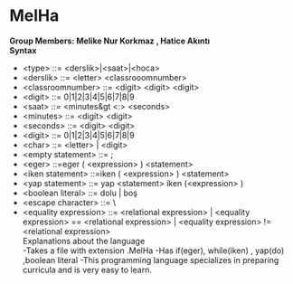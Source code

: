 # MelHa
**Group Members: Melike Nur Korkmaz , Hatice Akıntı <br>
      Syntax** <br>
* &lt;type&gt;                ::= &lt;derslik&gt;|&lt;saat&gt;|&lt;hoca&gt;                               
* &lt;derslik&gt;             ::= &lt;letter&gt; &lt;classrooomnumber&gt;
* &lt;classroomnumber&gt;     ::= &lt;digit&gt; &lt;digit&gt; &lt;digit&gt;
* &lt;digit&gt;               ::= 0|1|2|3|4|5|6|7|8|9 
* &lt;saat&gt;                ::= &lt;minutes&gt &lt;:&gt; &lt;seconds&gt; 
* &lt;minutes&gt;             ::= &lt;digit&gt; &lt;digit&gt; 
* &lt;seconds&gt;             ::= &lt;digit&gt; &lt;digit&gt;
* &lt;digit&gt;               ::= 0|1|2|3|4|5|6|7|8|9
* &lt;char&gt;                ::= &lt;letter&gt;  |  &lt;digit&gt;
* &lt;empty statement&gt;     ::= ;
* &lt;eger&gt;                ::=eger ( &lt;expression&gt; ) &lt;statement&gt;
* &lt;iken statement&gt;      ::=iken ( &lt;expression&gt; ) &lt;statement&gt;
* &lt;yap  statement&gt;      ::= yap &lt;statement&gt; iken (&lt;expression&gt; )
* &lt;boolean literal&gt;     ::= dolu | boş
* &lt;escape character&gt;    ::= \
* &lt;equality expression&gt; ::= &lt;relational expression&gt; | &lt;equality expression&gt; == &lt;relational expression&gt; | &lt;equality expression&gt; != &lt;relational expression&gt; <br>
   Explanations about the language <br> 
  -Takes a file with extension .MelHa
  -Has if(eger), while(iken) , yap(do) ,boolean literal
  -This programming language specializes in preparing curricula and is very easy to learn.
